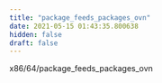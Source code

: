 ```yaml
---
title: "package_feeds_packages_ovn"
date: 2021-05-15 01:43:35.800638
hidden: false
draft: false
---
```


x86/64/package_feeds_packages_ovn

